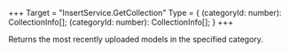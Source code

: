 +++
Target = "InsertService.GetCollection"
Type = { (categoryId: number): CollectionInfo[]; (categoryId: number): CollectionInfo[]; }
+++

Returns the most recently uploaded models in the specified category.